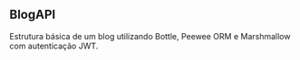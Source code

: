 ## BlogAPI

Estrutura básica de um blog utilizando Bottle, Peewee ORM e Marshmallow com autenticação JWT.
